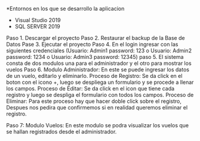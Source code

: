 *Entornos en los que se desarrollo la aplicacion

- Visual Studio 2019
- SQL SERVER 2019

Paso 1. Descargar el proyecto
Paso 2. Restaurar el backup de la Base de Datos
Pase 3. Ejecutar el proyecto
Paso 4. En el login ingresar con las siguientes credenciales (Usuario: Admin1 password: 123 o Usuario: Admin2 password: 1234 o Usuario: Admin3 password: 12345)
paso 5. El sistema consta de dos modulos una para el administrador y el otro para mostrar los vuelos
Paso 6. Modulo Administrador: En este se puede ingresar los datos de un vuelo, editarlo y eliminarlo.
Proceso de Registro: Se da click en el boton con el icono +, luego se despliega un formulario y se procede a llenar los campos.
Proceso de Editar: Se da click en el icon que tiene cada registro y luego se despliga el formulario con todos los campos.
Proceso de Eliminar: Para este proceso hay que hacer doble click sobre el registro, Despues nos pedira que confirmemos si en realidad queremos eliminar el registro.

Paso 7: Modulo Vuelos: En este modulo se podra visualizar los vuelos que se hallan registrados desde el administrador.







